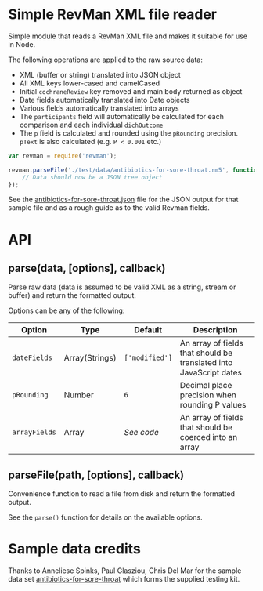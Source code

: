 Simple RevMan XML file reader
=============================
Simple module that reads a RevMan XML file and makes it suitable for use in Node.

The following operations are applied to the raw source data:

* XML (buffer or string) translated into JSON object
* All XML keys lower-cased and camelCased
* Initial `cochraneReview` key removed and main body returned as object
* Date fields automatically translated into Date objects
* Various fields automatically translated into arrays
* The `participants` field will automatically be calculated for each comparison and each individual `dichOutcome`
* The `p` field is calculated and rounded using the `pRounding` precision. `pText` is also calculated (e.g. `P < 0.001` etc.)


```javascript
var revman = require('revman');

revman.parseFile('./test/data/antibiotics-for-sore-throat.rm5', function(err, res) {
	// Data should now be a JSON tree object
});
```

See the [antibiotics-for-sore-throat.json](test/data/antibiotics-for-sore-throat.json) file for the JSON output for that sample file and as a rough guide as to the valid Revman fields.


API
===

parse(data, [options], callback)
------------------------------
Parse raw data (data is assumed to be valid XML as a string, stream or buffer) and return the formatted output.

Options can be any of the following:

| Option        | Type           | Default        | Description                                                        |
|---------------|----------------|----------------|--------------------------------------------------------------------|
| `dateFields`  | Array(Strings) | `['modified']` | An array of fields that should be translated into JavaScript dates |
| `pRounding`   | Number         | `6`            | Decimal place precision when rounding P values                     |
| `arrayFields` | Array          | *See code*     | An array of fields that should be coerced into an array            |


parseFile(path, [options], callback)
------------------------------------
Convenience function to read a file from disk and return the formatted output.

See the `parse()` function for details on the available options.


Sample data credits
===================
Thanks to Anneliese Spinks, Paul Glasziou, Chris Del Mar for the sample data set [antibiotics-for-sore-throat](test/data/antibiotics-for-sore-throat.rm5) which forms the supplied testing kit.
